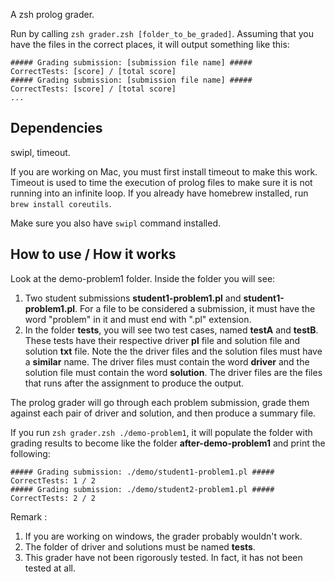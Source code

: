 A zsh prolog grader.

Run by calling `zsh grader.zsh [folder_to_be_graded]`. Assuming that you
have the files in the correct places, it will output something like this:
```
##### Grading submission: [submission file name] #####
CorrectTests: [score] / [total score]
##### Grading submission: [submission file name] #####
CorrectTests: [score] / [total score]
...
```

## Dependencies

swipl, timeout.

If you are working on Mac, you must first install timeout to make this
work. Timeout is used to time the execution of prolog files to make sure
it is not running into an infinite loop. If you already have homebrew
installed, run `brew install coreutils`.

Make sure you also have `swipl` command installed.

## How to use / How it works

Look at the demo-problem1 folder. Inside the folder you will see:
1. Two student submissions **student1-problem1.pl** and **student1-problem1.pl**.
For a file to be considered a submission, it must have the word "problem" in
it and must end with ".pl" extension. 
2. In the folder **tests**, you will see two test cases, named **testA** and **testB**.
These tests have their respective driver **pl** file and solution file and solution
**txt** file. Note the the driver files and the solution files must have a **similar**
name. The driver files must contain the word **driver** and the solution file
must contain the word **solution**. The driver files are the files that runs after 
the assignment to produce the output.

The prolog grader will go through each problem submission, grade them against
each pair of driver and solution, and then produce a summary file.

If you run `zsh grader.zsh ./demo-problem1`, it will populate the folder with 
grading results to become like the folder **after-demo-problem1** and print the
following:
```
##### Grading submission: ./demo/student1-problem1.pl #####
CorrectTests: 1 / 2
##### Grading submission: ./demo/student2-problem1.pl #####
CorrectTests: 2 / 2
```

Remark :
1. If you are working on windows, the grader probably wouldn't work.
2. The folder of driver and solutions must be named **tests**.
3. This grader have not been rigorously tested. In fact, it has not been tested at all.



   